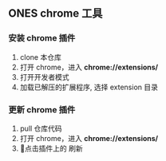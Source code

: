 ## ONES chrome 工具

### 安装 chrome 插件
1. clone 本仓库
2. 打开 chrome，进入 **chrome://extensions/**
3. 打开开发者模式
4. 加载已解压的扩展程序, 选择 extension 目录

### 更新 chrome 插件
1. pull 仓库代码
2. 打开 chrome，进入 **chrome://extensions/**
3. 点击插件上的 刷新